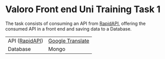 # Valoro Front end Uni Training Task 1

The task consists of consuming an API from [RapidAPI][RapidAPI], offering the consumed API in a front end and saving data to a Database.

|                            |                                                                             |
| -------------------------- | --------------------------------------------------------------------------- |
| API ([RapidAPI][RapidAPI]) | [Google Translate](https://rapidapi.com/googlecloud/api/google-translate1/) |
| Database                   | Mongo                                                                       |

[RapidAPI]: https://rapidapi.com
